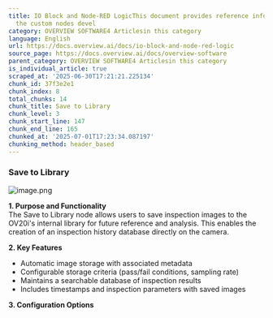 ```yaml
---
title: IO Block and Node-RED LogicThis document provides reference information about
  the custom nodes devel
category: OVERVIEW SOFTWARE4 Articlesin this category
language: English
url: https://docs.overview.ai/docs/io-block-and-node-red-logic
source_page: https://docs.overview.ai/docs/overview-software
parent_category: OVERVIEW SOFTWARE4 Articlesin this category
is_individual_article: true
scraped_at: '2025-06-30T17:21:21.225134'
chunk_id: 37f3e2e1
chunk_index: 8
total_chunks: 14
chunk_title: Save to Library
chunk_level: 3
chunk_start_line: 147
chunk_end_line: 165
chunked_at: '2025-07-01T17:23:34.087197'
chunking_method: header_based
---
```


### Save to Library

![image.png](https://cdn.document360.io/863daf20-40fe-49e9-9c91-e3c6cfba55d1/Images/Documentation/image%28215%29.png)

**1\. Purpose and Functionality**  
The Save to Library node allows users to save inspection images to the OV20i's internal library for future reference and analysis. This enables the creation of an inspection history database directly on the camera.

**2\. Key Features**

  * Automatic image storage with associated metadata
  * Configurable storage criteria \(pass/fail conditions, sampling rate\)
  * Maintains a searchable database of inspection results
  * Includes timestamps and inspection parameters with saved images



**3\. Configuration Options**

